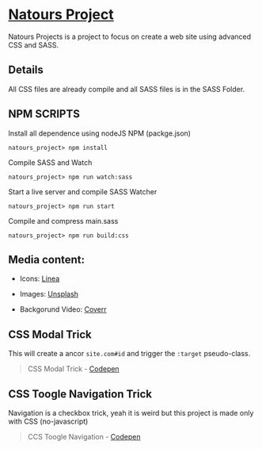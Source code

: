 # [Natours Project](https://github.com/cytsuda/natours_project)

Natours Projects is a project to focus on create a web site using advanced CSS and SASS.

## Details

All CSS files are already compile and all SASS files is in the SASS Folder.

## NPM SCRIPTS

Install all dependence using nodeJS NPM (packge.json)
```
natours_project> npm install
```
Compile SASS and Watch
```
natours_project> npm run watch:sass
```
Start a live server and compile SASS Watcher
```
natours_project> npm run start
```
Compile and compress main.sass
```
natours_project> npm run build:css
```

## Media content:

* Icons: [Linea](http://linea.io/)

* Images: [Unsplash](https://unsplash.com/)

* Backgorund Video: [Coverr](http://www.coverr.co)

## CSS Modal Trick

This will create a ancor ```site.com#id``` and trigger the  ```:target``` pseudo-class.

> CSS Modal Trick - [Codepen](https://codepen.io/cyt231/pen/MLzQEp?editors=1100)

## CSS Toogle Navigation Trick

Navigation is a checkbox trick, yeah it is weird but this project is made only with CSS (no-javascript)

> CCS Toogle Navigation - [Codepen](https://codepen.io/cyt231/pen/QYJQLL?editors=0100)
